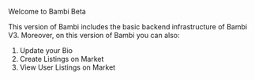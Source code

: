 Welcome to Bambi Beta

This version of Bambi includes the basic backend infrastructure of Bambi V3. Moreover, on this version of Bambi you can also:

1. Update your Bio
2. Create Listings on Market
3. View User Listings on Market
